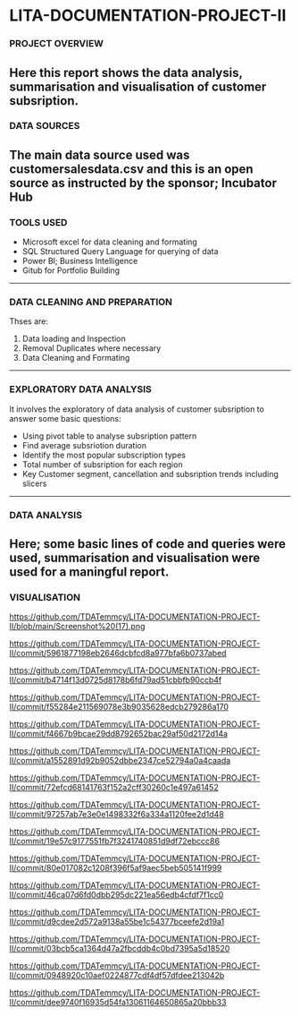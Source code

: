 # LITA-DOCUMENTATION-PROJECT-II

### PROJECT OVERVIEW
Here this report shows the data analysis, summarisation and visualisation of customer subsription.
---------------------
### DATA SOURCES
The main data source used was customersalesdata.csv and this is an open source as instructed by the sponsor; Incubator Hub
----------------------------
### TOOLS USED
- Microsoft excel for data cleaning and formating
- SQL Structured Query Language for querying of data
- Power BI; Business Intelligence
- Gitub for Portfolio Building
--------------------------
### DATA CLEANING AND PREPARATION
Thses are:
1. Data loading and Inspection
2. Removal Duplicates where necessary
3. Data Cleaning and Formating
----------------------------
### EXPLORATORY DATA ANALYSIS
It involves the exploratory of data analysis of customer subsription to answer some basic questions:
- Using pivot table to analyse subsription pattern
- Find average subsriotion duration
- Identify the most popular subscription types
- Total number of subsription for each region
- Key Customer segment, cancellation and subsription trends including slicers
-------------------------
### DATA ANALYSIS
Here; some basic lines of code and queries were used, summarisation and visualisation were used for a maningful report.
--------------------------
### VISUALISATION
https://github.com/TDATemmcy/LITA-DOCUMENTATION-PROJECT-II/blob/main/Screenshot%20(17).png 

https://github.com/TDATemmcy/LITA-DOCUMENTATION-PROJECT-II/commit/5961877198eb2646dcbfcd8a977bfa6b0737abed

https://github.com/TDATemmcy/LITA-DOCUMENTATION-PROJECT-II/commit/b4714f13d0725d8178b6fd79ad51cbbfb90ccb4f

https://github.com/TDATemmcy/LITA-DOCUMENTATION-PROJECT-II/commit/f55284e211569078e3b9035628edcb279286a170

https://github.com/TDATemmcy/LITA-DOCUMENTATION-PROJECT-II/commit/f4667b9bcae29dd8792652bac29af50d2172d14a

https://github.com/TDATemmcy/LITA-DOCUMENTATION-PROJECT-II/commit/a1552891d92b9052dbbe2347ce52794a0a4caada

https://github.com/TDATemmcy/LITA-DOCUMENTATION-PROJECT-II/commit/72efcd68141763f152a2cff30260c1e497a61452

https://github.com/TDATemmcy/LITA-DOCUMENTATION-PROJECT-II/commit/97257ab7e3e0e1498332f6a334a1120fee2d1d48

https://github.com/TDATemmcy/LITA-DOCUMENTATION-PROJECT-II/commit/19e57c9177551fb7f3241740851d9df72ebccc86

https://github.com/TDATemmcy/LITA-DOCUMENTATION-PROJECT-II/commit/80e017082c1208f396f5af9aec5beb505141f999

https://github.com/TDATemmcy/LITA-DOCUMENTATION-PROJECT-II/commit/46ca07d6fd0dbb295dc221ea56edb4cfdf7f1cc0

https://github.com/TDATemmcy/LITA-DOCUMENTATION-PROJECT-II/commit/d9cdee2d572a9138a55be1c54377bceefe2d19a1

https://github.com/TDATemmcy/LITA-DOCUMENTATION-PROJECT-II/commit/03bcb5ca1364d47a2fbcddb4c0bd7395a5d18520

https://github.com/TDATemmcy/LITA-DOCUMENTATION-PROJECT-II/commit/0948920c10aef0224877cdf4df57dfdee213042b

https://github.com/TDATemmcy/LITA-DOCUMENTATION-PROJECT-II/commit/dee9740f16935d54fa13061164650865a20bbb33































